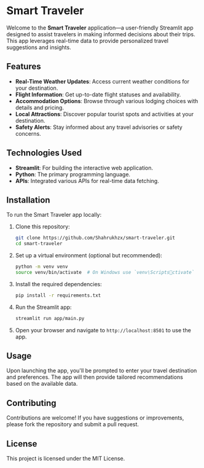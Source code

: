 
# Smart Traveler

Welcome to the **Smart Traveler** application—a user-friendly Streamlit app designed to assist travelers in making informed decisions about their trips. This app leverages real-time data to provide personalized travel suggestions and insights.

## Features

- **Real-Time Weather Updates**: Access current weather conditions for your destination.
- **Flight Information**: Get up-to-date flight statuses and availability.
- **Accommodation Options**: Browse through various lodging choices with details and pricing.
- **Local Attractions**: Discover popular tourist spots and activities at your destination.
- **Safety Alerts**: Stay informed about any travel advisories or safety concerns.

## Technologies Used

- **Streamlit**: For building the interactive web application.
- **Python**: The primary programming language.
- **APIs**: Integrated various APIs for real-time data fetching.

## Installation

To run the Smart Traveler app locally:

1. Clone this repository:

   ```bash
   git clone https://github.com/Shahrukhzx/smart-traveler.git
   cd smart-traveler
   ```

2. Set up a virtual environment (optional but recommended):

   ```bash
   python -m venv venv
   source venv/bin/activate  # On Windows use `venv\Scriptsctivate`
   ```

3. Install the required dependencies:

   ```bash
   pip install -r requirements.txt
   ```

4. Run the Streamlit app:

   ```bash
   streamlit run app/main.py
   ```

5. Open your browser and navigate to `http://localhost:8501` to use the app.

## Usage

Upon launching the app, you'll be prompted to enter your travel destination and preferences. The app will then provide tailored recommendations based on the available data.

## Contributing

Contributions are welcome! If you have suggestions or improvements, please fork the repository and submit a pull request.

## License

This project is licensed under the MIT License.

